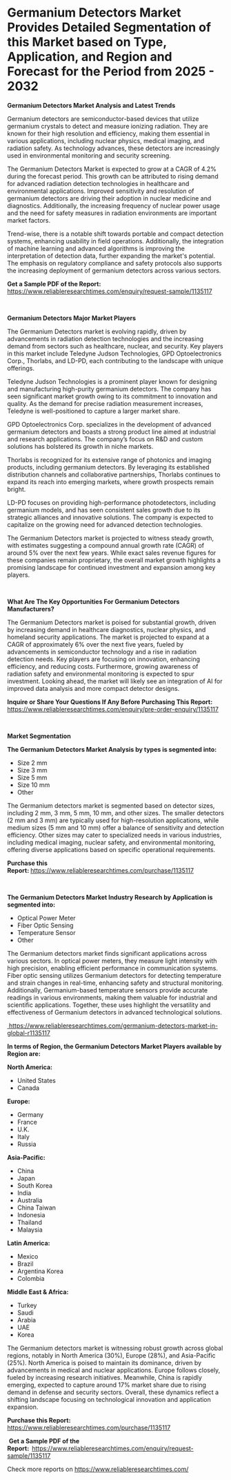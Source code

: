 <p><h1>Germanium Detectors Market Provides Detailed Segmentation of this Market based on Type, Application, and Region and Forecast for the Period from 2025 - 2032</h1></p><p><strong>Germanium Detectors Market Analysis and Latest Trends</strong></p>
<p><p>Germanium detectors are semiconductor-based devices that utilize germanium crystals to detect and measure ionizing radiation. They are known for their high resolution and efficiency, making them essential in various applications, including nuclear physics, medical imaging, and radiation safety. As technology advances, these detectors are increasingly used in environmental monitoring and security screening.</p><p>The Germanium Detectors Market is expected to grow at a CAGR of 4.2% during the forecast period. This growth can be attributed to rising demand for advanced radiation detection technologies in healthcare and environmental applications. Improved sensitivity and resolution of germanium detectors are driving their adoption in nuclear medicine and diagnostics. Additionally, the increasing frequency of nuclear power usage and the need for safety measures in radiation environments are important market factors.</p><p>Trend-wise, there is a notable shift towards portable and compact detection systems, enhancing usability in field operations. Additionally, the integration of machine learning and advanced algorithms is improving the interpretation of detection data, further expanding the market's potential. The emphasis on regulatory compliance and safety protocols also supports the increasing deployment of germanium detectors across various sectors.</p></p>
<p><strong>Get a Sample PDF of the Report:&nbsp;</strong> <a href="https://www.reliableresearchtimes.com/enquiry/request-sample/1135117?utm_campaign=2225&utm_medium=2&utm_source=Github&utm_content=ia&utm_term=13022025&utm_id=germanium-detectors">https://www.reliableresearchtimes.com/enquiry/request-sample/1135117</a></p>
<p>&nbsp;</p>
<p><strong>Germanium Detectors Major Market Players</strong></p>
<p><p>The Germanium Detectors market is evolving rapidly, driven by advancements in radiation detection technologies and the increasing demand from sectors such as healthcare, nuclear, and security. Key players in this market include Teledyne Judson Technologies, GPD Optoelectronics Corp., Thorlabs, and LD-PD, each contributing to the landscape with unique offerings.</p><p>Teledyne Judson Technologies is a prominent player known for designing and manufacturing high-purity germanium detectors. The company has seen significant market growth owing to its commitment to innovation and quality. As the demand for precise radiation measurement increases, Teledyne is well-positioned to capture a larger market share.</p><p>GPD Optoelectronics Corp. specializes in the development of advanced germanium detectors and boasts a strong product line aimed at industrial and research applications. The company’s focus on R&D and custom solutions has bolstered its growth in niche markets.</p><p>Thorlabs is recognized for its extensive range of photonics and imaging products, including germanium detectors. By leveraging its established distribution channels and collaborative partnerships, Thorlabs continues to expand its reach into emerging markets, where growth prospects remain bright.</p><p>LD-PD focuses on providing high-performance photodetectors, including germanium models, and has seen consistent sales growth due to its strategic alliances and innovative solutions. The company is expected to capitalize on the growing need for advanced detection technologies.</p><p>The Germanium Detectors market is projected to witness steady growth, with estimates suggesting a compound annual growth rate (CAGR) of around 5% over the next few years. While exact sales revenue figures for these companies remain proprietary, the overall market growth highlights a promising landscape for continued investment and expansion among key players.</p></p>
<p>&nbsp;</p>
<p><strong>What Are The Key Opportunities For Germanium Detectors Manufacturers?</strong></p>
<p><p>The Germanium Detectors market is poised for substantial growth, driven by increasing demand in healthcare diagnostics, nuclear physics, and homeland security applications. The market is projected to expand at a CAGR of approximately 6% over the next five years, fueled by advancements in semiconductor technology and a rise in radiation detection needs. Key players are focusing on innovation, enhancing efficiency, and reducing costs. Furthermore, growing awareness of radiation safety and environmental monitoring is expected to spur investment. Looking ahead, the market will likely see an integration of AI for improved data analysis and more compact detector designs.</p></p>
<p><strong>Inquire or Share Your Questions If Any Before Purchasing This Report:</strong> <a href="https://www.reliableresearchtimes.com/enquiry/pre-order-enquiry/1135117?utm_campaign=2225&utm_medium=2&utm_source=Github&utm_content=ia&utm_term=13022025&utm_id=germanium-detectors">https://www.reliableresearchtimes.com/enquiry/pre-order-enquiry/1135117</a></p>
<p>&nbsp;</p>
<p><strong>Market Segmentation</strong></p>
<p><strong>The Germanium Detectors Market Analysis by types is segmented into:</strong></p>
<p><ul><li>Size 2 mm</li><li>Size 3 mm</li><li>Size 5 mm</li><li>Size 10 mm</li><li>Other</li></ul></p>
<p><p>The Germanium detectors market is segmented based on detector sizes, including 2 mm, 3 mm, 5 mm, 10 mm, and other sizes. The smaller detectors (2 mm and 3 mm) are typically used for high-resolution applications, while medium sizes (5 mm and 10 mm) offer a balance of sensitivity and detection efficiency. Other sizes may cater to specialized needs in various industries, including medical imaging, nuclear safety, and environmental monitoring, offering diverse applications based on specific operational requirements.</p></p>
<p><strong>Purchase this Report:&nbsp;</strong><a href="https://www.reliableresearchtimes.com/purchase/1135117?utm_campaign=2225&utm_medium=2&utm_source=Github&utm_content=ia&utm_term=13022025&utm_id=germanium-detectors">https://www.reliableresearchtimes.com/purchase/1135117</a></p>
<p>&nbsp;</p>
<p><strong>The Germanium Detectors Market Industry Research by Application is segmented into:</strong></p>
<p><ul><li>Optical Power Meter</li><li>Fiber Optic Sensing</li><li>Temperature Sensor</li><li>Other</li></ul></p>
<p><p>The Germanium detectors market finds significant applications across various sectors. In optical power meters, they measure light intensity with high precision, enabling efficient performance in communication systems. Fiber optic sensing utilizes Germanium detectors for detecting temperature and strain changes in real-time, enhancing safety and structural monitoring. Additionally, Germanium-based temperature sensors provide accurate readings in various environments, making them valuable for industrial and scientific applications. Together, these uses highlight the versatility and effectiveness of Germanium detectors in advanced technological solutions.</p></p>
<p><a href="https://www.reliableresearchtimes.com/germanium-detectors-market-in-global-r1135117?utm_campaign=2225&utm_medium=2&utm_source=Github&utm_content=ia&utm_term=13022025&utm_id=germanium-detectors">&nbsp;https://www.reliableresearchtimes.com/germanium-detectors-market-in-global-r1135117</a></p>
<p><strong>In terms of Region, the Germanium Detectors Market Players available by Region are:</strong></p>
<p>
    <p> <strong> North America: </strong>
        <ul>
            <li>United States</li>
            <li>Canada</li>
        </ul>
        </p> 
    <p> <strong> Europe: </strong>
        <ul>
            <li>Germany</li>
            <li>France</li>
            <li>U.K.</li>
            <li>Italy</li>
            <li>Russia</li>
        </ul>
        </p> 
    <p> <strong> Asia-Pacific: </strong>
        <ul>
            <li>China</li>
            <li>Japan</li>
            <li>South Korea</li>
            <li>India</li>
            <li>Australia</li>
            <li>China Taiwan</li>
            <li>Indonesia</li>
            <li>Thailand</li>
            <li>Malaysia</li>
        </ul>
        </p> 
    <p> <strong> Latin America: </strong>
        <ul>
            <li>Mexico</li>
            <li>Brazil</li>
            <li>Argentina Korea</li>
            <li>Colombia</li>
        </ul>
        </p> 
    <p> <strong> Middle East & Africa: </strong>
        <ul>
            <li>Turkey</li>
            <li>Saudi</li>
            <li>Arabia</li>
            <li>UAE</li>
            <li>Korea</li>
        </ul>
    </p>
    </p>
<p><p>The Germanium detectors market is witnessing robust growth across global regions, notably in North America (30%), Europe (28%), and Asia-Pacific (25%). North America is poised to maintain its dominance, driven by advancements in medical and nuclear applications. Europe follows closely, fueled by increasing research initiatives. Meanwhile, China is rapidly emerging, expected to capture around 17% market share due to rising demand in defense and security sectors. Overall, these dynamics reflect a shifting landscape focusing on technological innovation and application expansion.</p></p>
<p><strong>Purchase this Report: </strong><a href="https://www.reliableresearchtimes.com/purchase/1135117?utm_campaign=2225&utm_medium=2&utm_source=Github&utm_content=ia&utm_term=13022025&utm_id=germanium-detectors">https://www.reliableresearchtimes.com/purchase/1135117</a></p>
<p>&nbsp;<strong>Get a Sample PDF of the Report:&nbsp;&nbsp;</strong><a href="https://www.reliableresearchtimes.com/enquiry/request-sample/1135117?utm_campaign=2225&utm_medium=2&utm_source=Github&utm_content=ia&utm_term=13022025&utm_id=germanium-detectors">https://www.reliableresearchtimes.com/enquiry/request-sample/1135117</a></p>
<p><strong></strong></p>
<p>Check more reports on <a href="https://www.reliableresearchtimes.com/?utm_campaign=2225&utm_medium=2&utm_source=Github&utm_content=ia&utm_term=13022025&utm_id=germanium-detectors">https://www.reliableresearchtimes.com/</a></p>